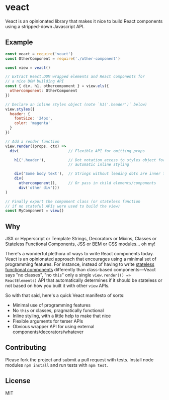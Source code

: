 # veact

Veact is an opinionated library that makes it nice to build React components using a stripped-down Javascript API.

## Example

````javascript
const veact = require('veact')
const OtherComponent = require('./other-component')

const view = veact()

// Extract React.DOM wrapped elements and React components for
// a nice DOM building API
const { div, h1, othercomponent } = view.els({
  othercomponent: OtherComponent
})

// Declare an inline styles object (note `h1('.header')` below)
view.styles({
  header: {
    fontSize: '24px',
    color: 'magenta'
  }
})

// Add a render function
view.render((props, ctx) =>
  div(                      // Flexible API for omitting props

    h1('.header'),          // Dot notation access to styles object for
                            // automatic inline styling

    div('Some body text'),  // Strings without leading dots are inner text
    div(
      othercomponent(),     // Or pass in child elements/components
      div('other div')))
)

// Finally export the component class (or stateless function
// if no stateful APIs were used to build the view)
const MyComponent = view()
````

## Why

JSX or Hyperscript or Template Strings, Decorators or Mixins, Classes or Stateless Functional Components, JSS or BEM or CSS modules... oh my!

There's a wonderful plethora of ways to write React components today. Veact is an opinionated approach that encourages using a minimal set of programming features. For instance, instead of having to write [stateless functional components](https://facebook.github.io/react/docs/reusable-components.html#stateless-functions) differently than class-based components—Veact says "no classes", "no `this`" only a single `view.render(() => ReactElements)` API that automatically determines if it should be stateless or not based on how you built it with other `view` APIs.

So with that said, here's a quick Veact manifesto of sorts:

* Minimal use of programming features
* No `this` or classes, pragmatically functional
* Inline styling, with a little help to make that nice
* Flexible arguments for terser APIs
* Obvious wrapper API for using external components/decorators/whatever

## Contributing

Please fork the project and submit a pull request with tests. Install node modules `npm install` and run tests with `npm test`.

## License

MIT
